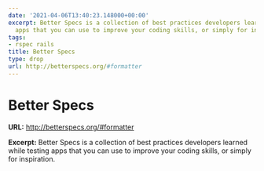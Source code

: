 ```yaml
---
date: '2021-04-06T13:40:23.148000+00:00'
excerpt: Better Specs is a collection of best practices developers learned while testing
  apps that you can use to improve your coding skills, or simply for inspiration.
tags:
- rspec rails
title: Better Specs
type: drop
url: http://betterspecs.org/#formatter
---
```


# Better Specs

**URL:** http://betterspecs.org/#formatter

**Excerpt:** Better Specs is a collection of best practices developers learned while testing apps that you can use to improve your coding skills, or simply for inspiration.
